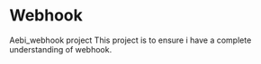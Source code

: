 # Webhook
Aebi_webhook project
This project is to ensure i have a complete understanding of webhook. 

